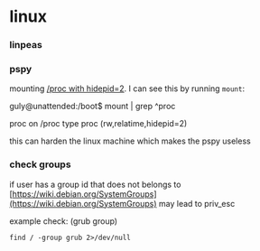 # linux

### linpeas

### pspy

mounting [/proc with hidepid=2](https://linux-audit.com/linux-system-hardening-adding-hidepid-to-proc/). I can see this by running `mount`:

guly@unattended:/boot$ mount | grep ^proc&#x20;

proc on /proc type proc (rw,relatime,hidepid=2)

this can harden the linux machine which makes the pspy useless

### check groups&#x20;

if user has a group id that does not belongs to [https://wiki.debian.org/SystemGroups](https://wiki.debian.org/SystemGroups) may lead to priv\_esc

example check: (grub group)

`find / -group grub 2>/dev/null`

